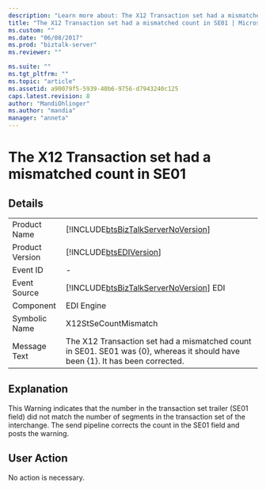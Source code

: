 ```yaml
---
description: "Learn more about: The X12 Transaction set had a mismatched count in SE01"
title: "The X12 Transaction set had a mismatched count in SE01 | Microsoft Docs"
ms.custom: ""
ms.date: "06/08/2017"
ms.prod: "biztalk-server"
ms.reviewer: ""

ms.suite: ""
ms.tgt_pltfrm: ""
ms.topic: "article"
ms.assetid: a90079f5-5939-40b6-9756-d7943240c125
caps.latest.revision: 8
author: "MandiOhlinger"
ms.author: "mandia"
manager: "anneta"
---
```

# The X12 Transaction set had a mismatched count in SE01
## Details  
  
|                 |                                                                                                                               |
|-----------------|-------------------------------------------------------------------------------------------------------------------------------|
|  Product Name   |                      [!INCLUDE[btsBizTalkServerNoVersion](../includes/btsbiztalkservernoversion-md.md)]                       |
| Product Version |                                  [!INCLUDE[btsEDIVersion](../includes/btsediversion-md.md)]                                   |
|    Event ID     |                                                               -                                                               |
|  Event Source   |                    [!INCLUDE[btsBizTalkServerNoVersion](../includes/btsbiztalkservernoversion-md.md)] EDI                     |
|    Component    |                                                          EDI Engine                                                           |
|  Symbolic Name  |                                                     X12StSeCountMismatch                                                      |
|  Message Text   | The X12 Transaction set had a mismatched count in SE01. SE01 was {0}, whereas it should have been {1}. It has been corrected. |
  
## Explanation  
 This Warning indicates that the number in the transaction set trailer (SE01 field) did not match the number of segments in the transaction set of the interchange. The send pipeline corrects the count in the SE01 field and posts the warning.  
  
## User Action  
 No action is necessary.
